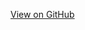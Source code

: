 [View on GitHub](https://github.com/VPhilavong/Portfolio-Optimization-Julia/blob/main/Project_Portfolio_Optimization.ipynb)
